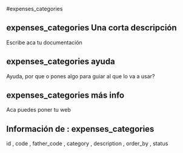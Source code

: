 #expenses_categories
## expenses_categories Una corta descripción
Escribe aca tu documentación

## expenses_categories ayuda
Ayuda, por que o pones algo para guiar al que lo va a usar?

## expenses_categories más info
Aca puedes poner tu web

## Información de : expenses_categories 
id , 
  code , 
  father_code , 
  category , 
  description , 
  order_by , 
  status 
  